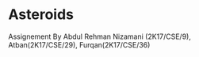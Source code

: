 # Asteroids
Assignement
By Abdul Rehman Nizamani (2K17/CSE/9), Atban(2K17/CSE/29), Furqan(2K17/CSE/36)
